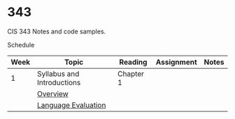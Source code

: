 # 343
CIS 343 Notes and code samples.

Schedule

| Week | Topic | Reading | Assignment | Notes |
|------|-------|---------|------------|-------|
| 1    | Syllabus and Introductions | Chapter 1 | | |
|      | [Overview](https://gitpitch.com/irawoodring/343/master?p=overview "Overview slides") | | |
|      | [Language Evaluation](https://gitpitch.com/irawoodring/343/master?p=language-evaluation "Language evaluation slides") | | | |
